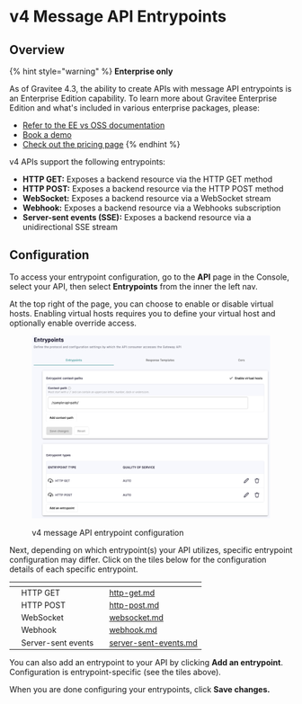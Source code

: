 # v4 Message API Entrypoints

## Overview

{% hint style="warning" %}
**Enterprise only**

As of Gravitee 4.3, the ability to create APIs with message API entrypoints is an Enterprise Edition capability. To learn more about Gravitee Enterprise Edition and what's included in various enterprise packages, please:

* [Refer to the EE vs OSS documentation](../../../../../../overview/gravitee-apim-enterprise-edition/)
* [Book a demo](https://app.gitbook.com/o/8qli0UVuPJ39JJdq9ebZ/s/rYZ7tzkLjFVST6ex6Jid/)
* [Check out the pricing page](https://www.gravitee.io/pricing)
{% endhint %}

v4 APIs support the following entrypoints:

* **HTTP GET:** Exposes a backend resource via the HTTP GET method
* **HTTP POST:** Exposes a backend resource via the HTTP POST method
* **WebSocket:** Exposes a backend resource via a WebSocket stream
* **Webhook:** Exposes a backend resource via a Webhooks subscription
* **Server-sent events (SSE):** Exposes a backend resource via a unidirectional SSE stream

## Configuration

To access your entrypoint configuration, go to the **API** page in the Console, select your API, then select **Entrypoints** from the inner the left nav.

At the top right of the page, you can choose to enable or disable virtual hosts. Enabling virtual hosts requires you to define your virtual host and optionally enable override access.

<figure><img src="../../../../../../.gitbook/assets/configure v4 message entrypoints.png" alt=""><figcaption><p>v4 message API entrypoint configuration</p></figcaption></figure>

Next, depending on which entrypoint(s) your API utilizes, specific entrypoint configuration may differ. Click on the tiles below for the configuration details of each specific entrypoint.

<table data-view="cards"><thead><tr><th></th><th></th><th></th><th data-hidden data-card-target data-type="content-ref"></th></tr></thead><tbody><tr><td></td><td>HTTP GET</td><td></td><td><a href="http-get.md">http-get.md</a></td></tr><tr><td></td><td>HTTP POST</td><td></td><td><a href="http-post.md">http-post.md</a></td></tr><tr><td></td><td>WebSocket</td><td></td><td><a href="websocket.md">websocket.md</a></td></tr><tr><td></td><td>Webhook</td><td></td><td><a href="webhook.md">webhook.md</a></td></tr><tr><td></td><td>Server-sent events</td><td></td><td><a href="server-sent-events.md">server-sent-events.md</a></td></tr></tbody></table>

You can also add an entrypoint to your API by clicking **Add an entrypoint**. Configuration is entrypoint-specific (see the tiles above).

When you are done configuring your entrypoints, click **Save changes.**
